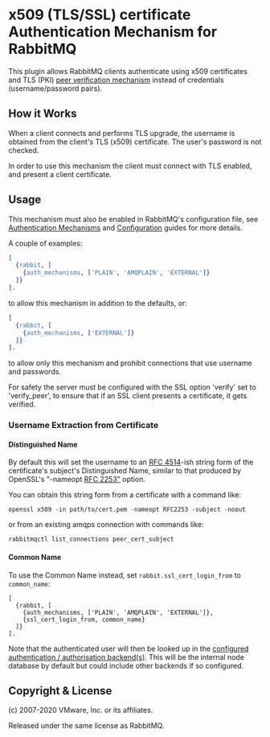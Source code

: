 # x509 (TLS/SSL) certificate Authentication Mechanism for RabbitMQ

This plugin allows RabbitMQ clients authenticate using x509 certificates
and TLS (PKI) [peer verification mechanism](https://tools.ietf.org/html/rfc5280#section-6)
instead of credentials (username/password pairs).


## How it Works

When a client connects and performs TLS upgrade, 
the username is obtained from the client's
TLS (x509) certificate. The user's password is not checked.

In order to use this mechanism the client must connect with TLS enabled, and
present a client certificate.


## Usage

This mechanism must also be enabled in RabbitMQ's configuration file,
see [Authentication Mechanisms](https://www.rabbitmq.com/authentication.html) and
[Configuration](https://www.rabbitmq.com/configure.html) guides for
more details.

A couple of examples:

``` erlang
[
  {rabbit, [
    {auth_mechanisms, ['PLAIN', 'AMQPLAIN', 'EXTERNAL']}
  ]}
].
```

to allow this mechanism in addition to the defaults, or:

``` erlang
[
  {rabbit, [
    {auth_mechanisms, ['EXTERNAL']}
  ]}
].
```

to allow only this mechanism and prohibit connections that use
username and passwords.

For safety the server must be configured with the SSL option 'verify'
set to 'verify_peer', to ensure that if an SSL client presents a
certificate, it gets verified.

### Username Extraction from Certificate

#### Distinguished Name

By default this will set the username to an [RFC 4514](https://tools.ietf.org/html/rfc4514)-ish string form of
the certificate's subject's Distinguished Name, similar to that
produced by OpenSSL's "-nameopt [RFC 2253"](https://tools.ietf.org/html/rfc2253) option.

You can obtain this string form from a certificate with a command like:

```
openssl x509 -in path/to/cert.pem -nameopt RFC2253 -subject -noout
```

or from an existing amqps connection with commands like:

```
rabbitmqctl list_connections peer_cert_subject
```

#### Common Name

To use the Common Name instead, set `rabbit.ssl_cert_login_from` to `common_name`:

```
[
  {rabbit, [
    {auth_mechanisms, ['PLAIN', 'AMQPLAIN', 'EXTERNAL']},
    {ssl_cert_login_from, common_name}
  ]}
].
```

Note that the authenticated user will then be looked up in the
[configured authentication / authorisation backend(s)](https://www.rabbitmq.com/access-control.html). This will be
the internal node database by default but could include other
backends if so configured.


## Copyright & License

(c) 2007-2020 VMware, Inc. or its affiliates.

Released under the same license as RabbitMQ.
